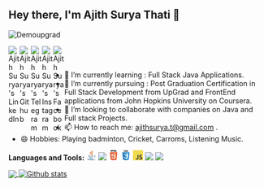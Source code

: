 ## Hey there, I'm Ajith Surya Thati 👋


<p align="left"> <img src="https://komarev.com/ghpvc/?username=Demoupgrad&label=Views&color=blue&style=plastic" alt="Demoupgrad" /> </p>
<a href="https://www.linkedin.com/in/ajithsuryathati/">
  <img align="left" alt="Ajith Surya's LinkedIn" width="22px" src="https://cdn.jsdelivr.net/npm/simple-icons@v3/icons/linkedin.svg" />
</a>
<a href="https://github.com/ajittati">
  <img align="left" alt="Ajith Surya's Github" width="22px" src="https://cdn.jsdelivr.net/npm/simple-icons@v3/icons/github.svg" />
</a>
<a href="+91-9032671362">
  <img align="left" alt="Ajith Surya's Telegram" width="22px" src="https://cdn.jsdelivr.net/npm/simple-icons@v3/icons/telegram.svg" />
</a>
<a href="https://www.instagram.com/ajithsuryathati/">
  <img align="left" alt="Ajith Surya's Instagram" width="22px" src="https://cdn.jsdelivr.net/npm/simple-icons@v3/icons/instagram.svg" />
</a>
<a href="https://www.facebook.com/tati.ajitsurya/">
  <img align="left" alt="Ajith Surya's Facebook" width="22px" src="https://cdn.jsdelivr.net/npm/simple-icons@v3/icons/facebook.svg" />
</a>


<br/>
<br/>


- 🔭 I’m currently learning : Full Stack Java Applications.
- 🌱 I’m currently pursuing : Post Graduation Certification in Full Stack Development from UpGrad and FrontEnd applications from John Hopkins University on Coursera.
- 👯 I’m looking to collaborate with companies on Java and Full stack Projects.
- 📫 How to reach me: ajithsurya.t@gmail.com . 
- 😄 Hobbies: Playing badminton, Cricket, Carroms, Listening Music.


**Languages and Tools:**
<code><img height="20" src="https://raw.githubusercontent.com/github/explore/80688e429a7d4ef2fca1e82350fe8e3517d3494d/topics/java/java.png"></code>
<code><img height="20" src="https://upload.wikimedia.org/wikipedia/commons/c/c3/Python-logo-notext.svg"></code> 
<code><img height="20" src="https://raw.githubusercontent.com/github/explore/80688e429a7d4ef2fca1e82350fe8e3517d3494d/topics/html/html.png"></code>
<code><img height="20" src="https://raw.githubusercontent.com/github/explore/80688e429a7d4ef2fca1e82350fe8e3517d3494d/topics/css/css.png"></code>
<code><img height="20" src="https://raw.githubusercontent.com/github/explore/80688e429a7d4ef2fca1e82350fe8e3517d3494d/topics/javascript/javascript.png"></code>
<code><img height="20" src="https://www.pega.com/sites/default/files/styles/640/public/media/images/2018-09/pega-placeholder-logo.png?itok=yXQeSokQ"></code>
<code><img height="20" src="https://logodix.com/logo/2057866.png"></code>



<a href="https://github.com/ajittati">
  <img align="center" src="https://github-readme-stats.vercel.app/api/top-langs/?username=ajitati&theme=dark&hide_langs_below=1" />
</a>
<a href="https://github.com/ajittati">
 <img align="center" src="https://github-readme-stats.vercel.app/api?username=ajittati&show_icons=true&theme=dark&line_height=27" alt="Github stats"/>
</a>
<div align="center">
  
  
</div>
